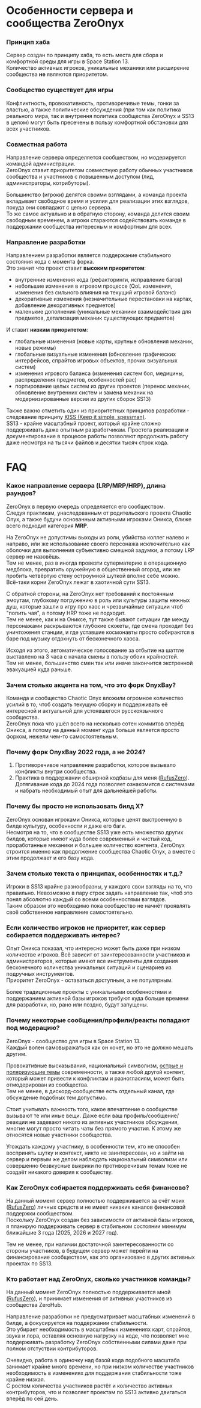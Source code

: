 # Особенности сервера и сообщества ZeroOnyx
### Принцип хаба
Сервер создан по принципу хаба, то есть места для сбора и комфортной среды для игры в Space Station 13.  
Количество активных игроков, уникальные механики или расширение сообщества **не** являются приоритетом.

### Сообщество существует для игры
Конфликтность, провокативность, противоречивые темы, гонки за властью, а также политические обсуждения (при том как политика реального мира, так и внутрення политика сообщества ZeroOnyx и SS13 в целом) могут быть пресечены в пользу комфортной обстановки для всех участников.

### Совместная работа
Направление сервера определяется сообществом, но модерируется командой администрации.  
ZeroOnyx ставит приоритетом совместную работу обычных участников сообщества и участников с повышенным доступом (лид, администраторы, котрибуторы).

Большинство (игроки) делятся своими взглядами, а команда проекта вкладывает свободное время и усилия для реализации этих взглядов, покуда они совпадают с целью сервера.  
То же самое актуально и в обратную сторону, команда делится своим свободным временем, а игроки стараются содействовать команде в поддержании сообщества интересным и комфортным для всех.

### Направление разработки
Направлением разработки является поддержание стабильного состояния кода с момента форка.  
Это значит что проект ставит **высоким приоритетом**:
- внутренние изменения кода (рефакторинги, исправление багов)
- небольшие изменения в игровом процессе (QoL изменения, изменения без сильного влияния на текущий игровой баланс)
- декоративные изменения (незначительные перестановки на картах, добавление декоративных предметов)
- маленькие дополнения (уникальные механики взаимодействия для предметов, детализация механик существующих предметов)

И ставит **низким приоритетом**:
- глобальные изменения (новые карты, крупные обновления механик, новые режимы)
- глобальные визуальные изменения (обновление графических интерфейсов, спрайтов игровых объектов, прочих визуальных систем)
- изменения игрового баланса (изменения систем боя, медицины, распределения предметов, особенностей рас)
- портирование целых систем из других проектов (перенос механик, обновление внутренних систем и замена механик на модернизированные версии из других сборок SS13)

Также важно отметить один из приоритетных принципов разработки - следование принципу [KISS (Keep it simple, spessman)](https://ru.wikipedia.org/wiki/KISS_(%D0%BF%D1%80%D0%B8%D0%BD%D1%86%D0%B8%D0%BF)).  
SS13 - крайне масштабный проект, который крайне сложно поддерживать даже опытным разработчикам. Простота реализации и документирование в процессе работы позволяют продолжать работу даже несмотря на тысячи файлов и десятки тысяч строк кода.

# FAQ
### Какое направление сервера (LRP/MRP/HRP), длина раундов?
ZeroOnyx в первую очередь определяется его сообществом.  
Следуя практикам, унаследованным от родительского проекта Chaotic Onyx, а также будучи основанным активными игроками Оникса, ближе всего подходит категория **MRP**.

На ZeroOnyx не допустимы выходы из роли, убийства коллег налево и направо, или же использование своего персонажа исключительно как оболочки для выполнения субъективно смешной задумки, а потому LRP сервер не назовёшь.  
Тем не менее, раз в иногда провезти суперматерию в операционную медблока, превратить оружейную в общественный огород, или же пробить четвёртую стену остроумной шуткой вполне себе можно.  
Всё-таки корни ZeroOnyx лежат в хаотичной сути SS13.

С обратной стороны, на ZeroOnyx нет требований к постоянным эмоутам, глубокому погружению в роль или культуры защиты нежных душ, которые зашли в игру про хаос и чрезвычайные ситуации чтоб "попить чая", а потому HRP тоже не подходит.  
Тем не менее, как и на Ониксе, тут также бывают ситуации где между персонажами раскрываются глубокие сюжеты, где смена проходит без уничтожения станции, и где уставшие космонавты просто собираются в баре под музыку отдохнуть от бесконечного хаоса.

Исходя из этого, автоматическое голосование за отбытие на шаттле выставлено на 3 часа с начала смены в пользу обоих крайностей.  
Тем не менее, большинство смен так или иначе закончится экстренной эвакуацией куда раньше.

### Зачем столько акцента на том, что это форк OnyxBay?
Команда и сообщество Chaotic Onyx вложили огромное количество усилий в то, чтоб создать текущую сборку и поддерживать её интересной и актуальной для устоявшегося русскоязычного сообщества.  
ZeroOnyx пока что ушёл всего на несколько сотен коммитов вперёд Оникса, а потому на данный момент куда больше является просто форком, нежели чем-то самостоятельным.

### Почему форк OnyxBay 2022 года, а не 2024?
1. Противоречивое направление разработки, которое вызывало конфликты внутри сообщества.
2. Практика в поддержании обширной кодбазы для меня ([RufusZero](https://github.com/rufuszero)). Дотягивание кода до 2024 года позволяет ознакомится с системами и набрать необходимый опыт для дальнейшей работы.

### Почему бы просто не использовать билд X?
ZeroOnyx основан игроками Оникса, которые ценят выстроенную в билде культуру, особенности и даже его баги.  
Несмотря на то, что в сообществе SS13 уже есть множество других билдов, которые имеют куда более современный и чистый код, проработанные механики и большее количество контента, ZeroOnyx строится именно как продолжение сообщества Chaotic Onyx, а вместе с этим продолжает и его базу кода.

### Зачем столько текста о принципах, особенностях и т.д.?
Игроки в SS13 крайне разнообразны, у каждого свои взгляды на то, что правильно. Невозможно в пару строк задать направление так, чтоб это понял абсолютно каждый со всеми особенностями взглядов.  
Таким образом это необходимо пока сообщество не начнёт проявлять своё собственное направление самостоятельно.

### Если количество игроков не приоритет, как сервер собирается поддерживать интерес?
Опыт Оникса показал, что интересно может быть даже при низком количестве игроков. Всё зависит от заинтересованности участников и администраторов, которые имеют все инструменты для создания бесконечного количества уникальных ситуаций и сценариев из подручных инструментов.  
Приоритет ZeroOnyx - оставаться доступным, а не популярным.

Более традиционные проекты с уникальными особенностями и поддержанием активной базы игроков требуют куда больше времени для разработки, но, рано или поздно, будут запущены.

### Почему некоторые сообщения/профили/реакты попадают под модерацию?
ZeroOnyx - сообщество для игры в Space Station 13.  
Каждый волен самовыражаться как он хочет, но это не должно мешать другим.

Провокативные высказывания, национальный символизм, [острые и поляризующие темы](https://en.wikipedia.org/wiki/Wikipedia:List_of_controversial_issues) современности, а также любой другой контент, который может привести к конфликтам и разногласиям, может быть отмодерирован из сообщества.  
Тем не менее, в дискорд-сообществе есть отдельный канал, где обсуждение подобных тем допустимо.

Стоит учитывать важность того, какое впечатление о сообществе вызывают те или иные вещи. Даже если ваш профиль/сообщение/реакции не задевают никого из активных участников обсуждения, многие могут просто читать чаты без прямого участия. К этому же относятся новые участники сообщества.

Угождать каждому участнику, в особенности тем, кто не способен воспринять шутку и контекст, никто не заинтересован, но и зайти на сервер и первым же делом наблюдать национальный символизм или совершенно безвкусные выкрики по противоречивым темам тоже не создаёт никакого доверия к сообществу.

### Как ZeroOnyx собирается поддерживать себя финансово?
На данный момент сервер полностью поддерживается за счёт моих ([RufusZero](https://github.com/rufuszero)) личных средств и не имеет никаких каналов финансовой поддержки сообществом.  
Поскольку ZeroOnyx создан без зависимости от активной базы игроков, я планирую поддерживать сервер в стабильном состоянии минимум ближайшие 3 года (2025, 2026 и 2027 год).

Тем не менее, при наличии достаточной заинтересованности со стороны участников, в будущем сервер может перейти на финансирование сообществом, как это организовано в других активных проектах по SS13.

### Кто работает над ZeroOnyx, сколько участников команды?
На данный момент ZeroOnyx полностью поддерживается мной ([RufusZero](https://github.com/rufuszero)), и принимает изменения от активных участников из сообщества ZeroHub.

Направление разработки не предусматривает масштабных изменений в билде, а фокусируется на поддержании стабильности.  
Это убирает необходимость в масштабных изменениях карт, спрайтов, звука и лора, оставляя основную нагрузку на коде, что позволяет мне поддерживать разработку ZeroOnyx собственными силами даже при полном отстуствии контрибуторов.

Очевидно, работа в одиночку над базой кода подобного масштаба занимает крайне много времени, но при низком количестве участников необходимость в изменениях для поддержания стабильности тоже крайне низкая.  
С ростом количества участников растёт и количество активных контрибуторов, что и позволяет проектам по SS13 активно двигаться вперёд по сей день.
